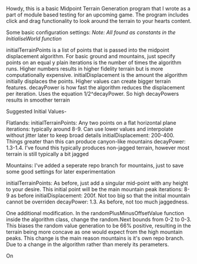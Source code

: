Howdy, this is a basic Midpoint Terrain Generation program that I wrote as a part of module based testing for an upcoming game.
The program includes click and drag functionality to look around the terrain to your hearts content.

Some basic configuration settings: 
*Note: All found as constants in the InitialiseWorld function*

initialTerrainPoints is a list of points that is passed into the midpoint displacement algorithm. For basic ground and mountains, just specify points on an equal y plain
iterations is the number of times the algorithm runs. Higher numbers results in higher fidelity terrain but is more computationally expensive.
initialDisplacement is the amount the algorithm initially displaces the points. Higher values can create bigger terrain features.
decayPower is how fast the algorithm reduces the displacement per iteration. Uses the equation 1/2^decayPower. So high decayPowers results in smoother terrain

Suggested Initial Values-

Flatlands:
initialTerrainPoints: Any two points on a flat horizontal plane
iterations: typically around 8-9. Can use lower values and interpolate without jitter later to keep broad details
initialDisplacement: 200-400. Things greater than this can produce canyon-like mountains
decayPower: 1.3-1.4. I've found this typically produces non-jagged terrain, however most terrain is still typically a bit jagged

Mountains:
I've added a seperate repo branch for mountains, just to save some good settings for later experimentation

initialTerrainPoints: As before, just add a singular mid-point with any height to your desire. This initial point will be the main mountain peak
iterations: 8-9 as before
initialDisplacement: 200f. Not too big so that the initial mountain cannot be overriden
decayPower: 1.3. As before, not too much jaggedness.

One additional modification. In the randomPlusMinusOffsetValue function inside the algorithm class, change the random.Next bounds from 0-2 to 0-3.
This biases the random value generation to be 66% positive, resulting in the terrain being more concave as one would expect from the high mountain peaks.
This change is the main reason mountains is it's own repo branch. Due to a change in the algorithm rather than merely its perameters.

On
